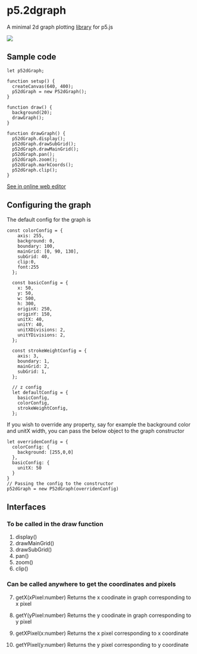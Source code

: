 # p5.2dgraph

A minimal 2d graph plotting [library](https://github.com/dynamic-learning/helper-libraries/blob/main/p5.2dgraph/lib/out/index.js) for p5.js

![](https://s8.gifyu.com/images/gif6a83f470402c97fd.gif)

## Sample code

```
let p52dGraph;

function setup() {
  createCanvas(640, 400);
  p52dGraph = new P52dGraph();
}

function draw() {
  background(20);
  drawGraph();
}

function drawGraph() {
  p52dGraph.display();
  p52dGraph.drawSubGrid();
  p52dGraph.drawMainGrid();
  p52dGraph.pan();
  p52dGraph.zoom();
  p52dGraph.markCoords();
  p52dGraph.clip();
}
```
[See in online web editor](https://editor.p5js.org/jithunni.ks/sketches/hsjmQ_Kwl)

## Configuring the graph

The default config for the graph is 
```
const colorConfig = {
    axis: 255,
    background: 0,
    boundary: 100,
    mainGrid: [0, 90, 130],
    subGrid: 40,
    clip:0,
    font:255
  };
  
  const basicConfig = {
    x: 50,
    y: 50,
    w: 500,
    h: 300,
    originX: 250,
    originY: 150,
    unitX: 40,
    unitY: 40,
    unitXDivisions: 2,
    unitYDivisions: 2,
  };
  
  const strokeWeightConfig = {
    axis: 3,
    boundary: 1,
    mainGrid: 2,
    subGrid: 1,
  };
   
  // z config
  let defaultConfig = {
    basicConfig,
    colorConfig,
    strokeWeightConfig,
  };
```
If you wish to override any property, say for example the background color and unitX width, you can pass the below object to the graph constructor
```
let overridenConfig = {
  colorConfig: {
    background: [255,0,0]
  },
  basicConfig: {
    unitX: 50
  }
}
// Passing the config to the constructor
p52dGraph = new P52dGraph(overridenConfig)
```

## Interfaces

### To be called in the draw function
1.  display()
2.  drawMainGrid()
3.  drawSubGrid()
4.  pan()
5.  zoom()
6.  clip()

### Can be called anywhere to get the coordinates and pixels
7.  getX(xPixel:number)
Returns the x coodinate in graph corresponding to x pixel

8.  getY(yPixel:number)
Returns the y coodinate in graph corresponding to y pixel

9.  getXPixel(x:number)
Returns the x pixel corresponding to x coordinate

10. getYPixel(y:number)
Returns the y pixel corresponding to y coordinate

